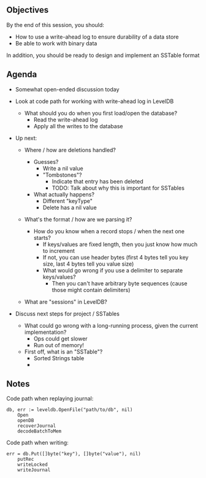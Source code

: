 ## Objectives

By the end of this session, you should:

- How to use a write-ahead log to ensure durability of a data store
- Be able to work with binary data

In addition, you should be ready to design and implement an SSTable format

## Agenda

- Somewhat open-ended discussion today
- Look at code path for working with write-ahead log in LevelDB
	- What should you do when you first load/open the database?
		- Read the write-ahead log
		- Apply all the writes to the database

- Up next:
	- Where / how are deletions handled?
		- Guesses?
			- Write a nil value
			- "Tombstones"?
				- Indicate that entry has been deleted
				- TODO: Talk about why this is important for SSTables
		- What actually happens?
			- Different "keyType"
			- Delete has a nil value

	- What's the format / how are we parsing it?
		- How do you know when a record stops / when the next one starts?
			- If keys/values are fixed length, then you just know how much to increment
			- If not, you can use header bytes (first 4 bytes tell you key size, last 4 bytes tell you value size)
			- What would go wrong if you use a delimiter to separate keys/values?
				- Then you can't have arbitrary byte sequences (cause those might contain delimiters)

	- What are "sessions" in LevelDB?

- Discuss next steps for project / SSTables
	- What could go wrong with a long-running process, given the current implementation?
		- Ops could get slower
		- Run out of memory!
	- First off, what is an "SSTable"?
		- Sorted Strings table
		- 

## Notes

Code path when replaying journal:

	db, err := leveldb.OpenFile("path/to/db", nil)
		Open
		openDB
		recoverJournal
		decodeBatchToMem

Code path when writing:

	err = db.Put([]byte("key"), []byte("value"), nil)
		putRec
		writeLocked
		writeJournal

